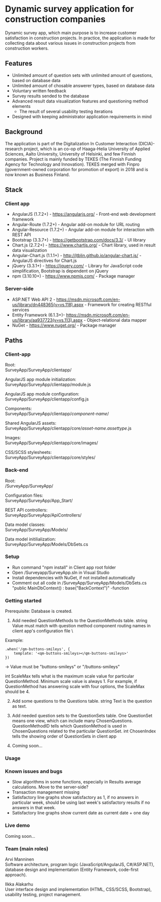 # Dynamic survey application for construction companies
Dynamic survey app, which main purpose is to increase customer satisfaction in construction projects. In practice, the application is made for collecting data about various issues in construction projects from construction workers. 

## Features
- Unlimited amount of question sets with unlimited amount of questions, based on database data
- Unlimited amount of chosable answerer types, based on database data
- Voluntary written feedback
- Survey results sended to the database
- Advanced result data visualization features and questioning method elements
	- The result of several usability testing iterations
- Designed with keeping administrator application requirements in mind

## Background

The application is part of the Digitalization In Customer Interaction (DICIA)-research project, which is an co-op of Haaga-Helia University of Applied Sciences, Aalto University, University of Helsinki, and few Finnish companies. Project is mainly funded by TEKES (The Finnish Funding Agency for Technology and Innovation). TEKES merged with Finpro (government-owned corporation for promotion of export) in 2018 and is now known as Business Finland. 

## Stack 
### Client app

- AngularJS (1.7.2+) - https://angularjs.org/ - Front-end web development framework
- Angular-Route (1.7.2+) - Angular add-on module for URL routing
- Angular-Resource (1.7.2+) - Angular add-on module for interaction with REST API
- Bootstrap (3.3.7+) - https://getbootstrap.com/docs/3.3/ - UI library
- Chart.js (2.7.2+) - https://www.chartjs.org/ - Chart library, used in result data visualization
- Angular-Chart.js (1.1.1+) - http://jtblin.github.io/angular-chart.js/ - AngularJS directives for Chart.js
- jQuery (3.3.1+) - https://jquery.com/ - Library for JavaScript code simplification, Bootstrap is dependent on jQuery
- npm (3.10.10+) - https://www.npmjs.com/ - Package manager

### Server-side

- ASP.NET Web API 2 - https://msdn.microsoft.com/en-us/library/dn448365(v=vs.118).aspx - Framework for creating RESTful services
- Entity Framework (6.1.3+)- https://msdn.microsoft.com/en-us/library/aa937723(v=vs.113).aspx - Object-relational data mapper
- NuGet - https://www.nuget.org/ - Package manager

## Paths
### Client-app
Root: \
SurveyApp/SurveyApp/clientapp/

AngularJS app module initialization: \
SurveyApp/SurveyApp/clientapp/module.js

AngularJS app module configuration: \
SurveyApp/SurveyApp/clientapp/config.js

Components: \
SurveyApp/SurveyApp/clientapp/*component-name*/

Shared AngularJS assets: \
SurveyApp/SurveyApp/clientapp/core/*asset-name*.*assettype*.js

Images: \
SurveyApp/SurveyApp/clientapp/core/images/

CSS/SCSS stylesheets: \
SurveyApp/SurveyApp/clientapp/core/styles/

### Back-end
Root: \
/SurveyApp/SurveyApp/

Configuration files: \
SurveyApp/SurveyApp/App_Start/

REST API controllers: \
SurveyApp/SurveyApp/ApiControllers/

Data model classes: \
SurveyApp/SurveyApp/Models/

Data model initilialization: \
SurveyApp/SurveyApp/Models/DbSets.cs

### Setup

- Run command "npm install" in Client app root folder
- Open /Surveyapp/SurveyApp.sln in Visual Studio
- Install dependencies with NuGet, if not installed automatically
- Comment out all code in /SurveyApp/SurveyApp/Models/DbSets.cs "public MainDbContext() : base("BackContext")" -function

### Getting started

Prerequisite: Database is created.

1. Add needed QuestionMethods to the QuestionMethods table. string Value must match with question method component routing names in client app's configuration file \

Example:
```
.when('/qm-buttons-smileys', {
	template: '<qm-buttons-smileys></qm-buttons-smileys>'
})
```
-> Value must be "buttons-smileys" or "/buttons-smileys"

int ScaleMax tells what is the maximum scale value for particular QuestionMethod. Minimum scale value is always 1. For example, if QuestionMethod has answering scale with four options, the ScaleMax should be 4.

2. Add some questions to the Questions table. string Text is the question as text.

3. Add needed question sets to the QuestionSets table. One QuestionSet means one view, which can include many ChosenQuestions. QuestionMethodID tells which QuestionMethod is used in ChosenQuestions related to the particular QuestionSet. int ChosenIndex tells the showing order of QuestionSets in client app

4. Coming soon...




### Usage

### Known issues and bugs

- Slow algorithms in some functions, especially in Results average calculations. Move to the server-side?
- Transaction management missing
- Satisfactory line graphs show satisfactory as 1, if no answers in particular week, should be using last week's satisfactory results if no answers in that week.
- Satisfactory line graphs show current date as current date + one day

### Live demo

Coming soon...

### Team (main roles)
Arvi Manninen \
Software architecture, program logic (JavaScript/AngularJS, C#/ASP.NET), database design and implementation (Entity Framework, code-first approach).

Ilkka Alakarhu \
User interface design and implementation (HTML, CSS/SCSS, Bootstrap), usability testing, project management.










